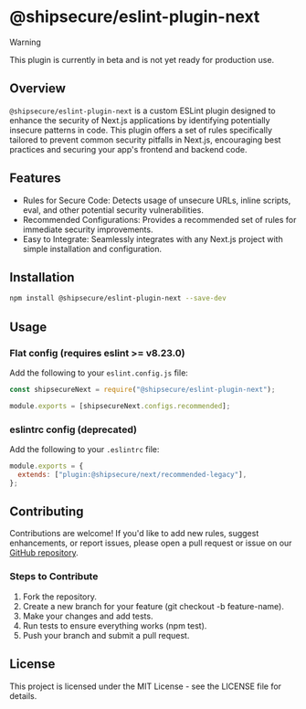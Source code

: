 # @shipsecure/eslint-plugin-next

> [!WARNING]  
> This plugin is currently in beta and is not yet ready for production use.

## Overview

`@shipsecure/eslint-plugin-next` is a custom ESLint plugin designed to enhance the security of Next.js applications by identifying potentially insecure patterns in code. This plugin offers a set of rules specifically tailored to prevent common security pitfalls in Next.js, encouraging best practices and securing your app's frontend and backend code.

## Features

- Rules for Secure Code: Detects usage of unsecure URLs, inline scripts, eval, and other potential security vulnerabilities.
- Recommended Configurations: Provides a recommended set of rules for immediate security improvements.
- Easy to Integrate: Seamlessly integrates with any Next.js project with simple installation and configuration.

## Installation

```bash
npm install @shipsecure/eslint-plugin-next --save-dev
```

## Usage

### Flat config (requires eslint >= v8.23.0)

Add the following to your `eslint.config.js` file:

```javascript
const shipsecureNext = require("@shipsecure/eslint-plugin-next");

module.exports = [shipsecureNext.configs.recommended];
```

### eslintrc config (deprecated)

Add the following to your `.eslintrc` file:

```javascript
module.exports = {
  extends: ["plugin:@shipsecure/next/recommended-legacy"],
};
```

## Contributing

Contributions are welcome! If you'd like to add new rules, suggest enhancements, or report issues, please open a pull request or issue on our [GitHub repository](https://github.com/shipsecure-labs/eslint-plugin-next).

### Steps to Contribute

<ol>
<li>Fork the repository.</li>
<li>Create a new branch for your feature (git checkout -b feature-name).</li>
<li>Make your changes and add tests.</li>
<li>Run tests to ensure everything works (npm test).</li>
<li>Push your branch and submit a pull request.</li>
</ol>

## License

This project is licensed under the MIT License - see the LICENSE file for details.
